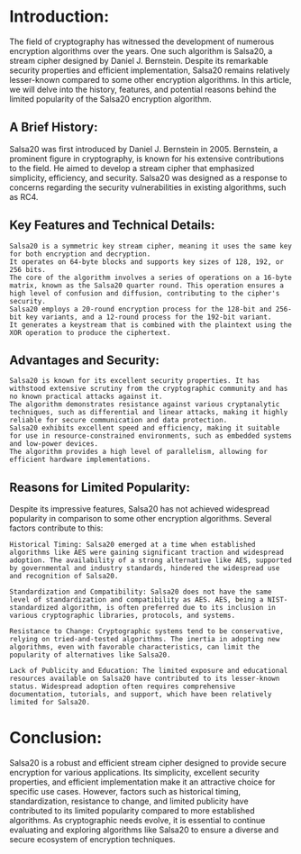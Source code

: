 # Introduction:
The field of cryptography has witnessed the development of numerous encryption algorithms over the years. One such algorithm is Salsa20, a stream cipher designed by Daniel J. Bernstein. Despite its remarkable security properties and efficient implementation, Salsa20 remains relatively lesser-known compared to some other encryption algorithms. In this article, we will delve into the history, features, and potential reasons behind the limited popularity of the Salsa20 encryption algorithm.

## A Brief History:
Salsa20 was first introduced by Daniel J. Bernstein in 2005. Bernstein, a prominent figure in cryptography, is known for his extensive contributions to the field. He aimed to develop a stream cipher that emphasized simplicity, efficiency, and security. Salsa20 was designed as a response to concerns regarding the security vulnerabilities in existing algorithms, such as RC4.

## Key Features and Technical Details:

    Salsa20 is a symmetric key stream cipher, meaning it uses the same key for both encryption and decryption.
    It operates on 64-byte blocks and supports key sizes of 128, 192, or 256 bits.
    The core of the algorithm involves a series of operations on a 16-byte matrix, known as the Salsa20 quarter round. This operation ensures a high level of confusion and diffusion, contributing to the cipher's security.
    Salsa20 employs a 20-round encryption process for the 128-bit and 256-bit key variants, and a 12-round process for the 192-bit variant.
    It generates a keystream that is combined with the plaintext using the XOR operation to produce the ciphertext.

## Advantages and Security:

    Salsa20 is known for its excellent security properties. It has withstood extensive scrutiny from the cryptographic community and has no known practical attacks against it.
    The algorithm demonstrates resistance against various cryptanalytic techniques, such as differential and linear attacks, making it highly reliable for secure communication and data protection.
    Salsa20 exhibits excellent speed and efficiency, making it suitable for use in resource-constrained environments, such as embedded systems and low-power devices.
    The algorithm provides a high level of parallelism, allowing for efficient hardware implementations.

## Reasons for Limited Popularity:
Despite its impressive features, Salsa20 has not achieved widespread popularity in comparison to some other encryption algorithms. Several factors contribute to this:

    Historical Timing: Salsa20 emerged at a time when established algorithms like AES were gaining significant traction and widespread adoption. The availability of a strong alternative like AES, supported by governmental and industry standards, hindered the widespread use and recognition of Salsa20.

    Standardization and Compatibility: Salsa20 does not have the same level of standardization and compatibility as AES. AES, being a NIST-standardized algorithm, is often preferred due to its inclusion in various cryptographic libraries, protocols, and systems.

    Resistance to Change: Cryptographic systems tend to be conservative, relying on tried-and-tested algorithms. The inertia in adopting new algorithms, even with favorable characteristics, can limit the popularity of alternatives like Salsa20.

    Lack of Publicity and Education: The limited exposure and educational resources available on Salsa20 have contributed to its lesser-known status. Widespread adoption often requires comprehensive documentation, tutorials, and support, which have been relatively limited for Salsa20.

# Conclusion:
Salsa20 is a robust and efficient stream cipher designed to provide secure encryption for various applications. Its simplicity, excellent security properties, and efficient implementation make it an attractive choice for specific use cases. However, factors such as historical timing, standardization, resistance to change, and limited publicity have contributed to its limited popularity compared to more established algorithms. As cryptographic needs evolve, it is essential to continue evaluating and exploring algorithms like Salsa20 to ensure a diverse and secure ecosystem of encryption techniques.